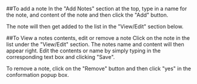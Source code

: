 ##To add a note
In the "Add Notes" section at the top, type in a name for the note, and content of the note and then click the "Add" button.

The note will then get added to the list in the "View/Edit" section below.


##To View a notes contents, edit or remove a note
Click on the note in the list under the "View/Edit" section. The notes name and content will then appear right. Edit the contents or name by simply typing in the corresponding text box and clicking "Save".

To remove a note, click on the "Remove" button and then click "yes" in the conformation popup box.
